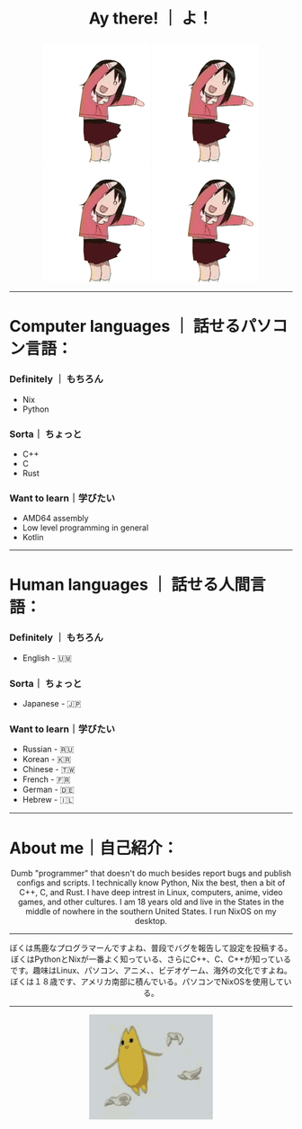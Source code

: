 # <p align="center">Ay there! ｜ よ！</p>

<p align="center">
    <img src="./azumanga-daioh-osaka.gif" alt="osaker"/>
    <img src="./azumanga-daioh-osaka.gif" alt="osaker"/>
    <img src="./azumanga-daioh-osaka.gif" alt="osaker"/>
    <img src="./azumanga-daioh-osaka.gif" alt="osaker"/>
</p>



---

# Computer languages ｜ 話せるパソコン言語：
### Definitely ｜ もちろん
- Nix
- Python
### Sorta｜ ちょっと
- C++
- C
- Rust
### Want to learn｜学びたい
- AMD64 assembly
- Low level programming in general
- Kotlin

---

# Human languages ｜ 話せる人間言語：
### Definitely ｜ もちろん
- English - 🇺🇲
### Sorta｜ ちょっと
- Japanese - 🇯🇵
### Want to learn｜学びたい
- Russian - 🇷🇺
- Korean - 🇰🇷
- Chinese - 🇹🇼
- French - 🇫🇷
- German - 🇩🇪
- Hebrew - 🇮🇱
---

# About me｜自己紹介：
<p align="center">Dumb "programmer" that doesn't do much besides report bugs and publish configs and scripts. I technically know Python, Nix the best, then a bit of C++, C, and Rust. I have deep intrest in Linux, computers, anime, video games, and other cultures. I am 18 years old and live in the States in the middle of nowhere in the southern United States. I run NixOS on my desktop.</p>

---

<p align="center">ぼくは馬鹿なプログラマーんですよね、普段でバグを報告して設定を投稿する。ぼくはPythonとNixが一番よく知っている、さらにC++、C、C++が知っているです。趣味はLinux、パソコン、アニメ、、ビデオゲーム、海外の文化ですよね。ぼくは１８歳です、アメリカ南部に積んでいる。パソコンでNixOSを使用している。</p>

---

<p align="center">
    <img src="./chiyo-chichi.gif" alt="chiyo chichi"/>
